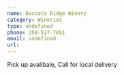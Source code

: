 ```yaml
---
name: Baccata Ridge Winery
category: Wineries
type: undefined
phone: 250-517-7051 
email: undefined
url: 
---
```


Pick up avalibale, Call for local delivery 